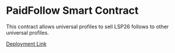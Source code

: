 # PaidFollow Smart Contract

This contract allows universal profiles to sell LSP26 follows to other universal profiles.

[Deployment Link](https://ipfs.io/ipfs/bafybeig5ti3ndxefxol3a3ikofals6i3g77yccprgyehvdrv6hd4efye3m)
